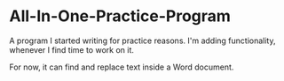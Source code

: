# All-In-One-Practice-Program

A program I started writing for practice reasons. I'm adding functionality, whenever I find time to work on it.

For now, it can find and replace text inside a Word document.
